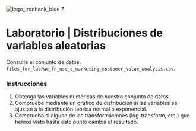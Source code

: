 ![logo_ironhack_blue 7](https://user-images.githubusercontent.com/23629340/40541063-a07a0a8a-601a-11e8-91b5-2f13e4e6b441.png)

# Laboratorio | Distribuciones de variables aleatorias

Consulte el conjunto de datos `files_for_lab/we_fn_use_c_marketing_customer_value_analysis.csv`.

### Instrucciones

1. Obtenga las variables numéricas de nuestro conjunto de datos.
2. Compruebe mediante un gráfico de distribución si las variables se ajustan a la distribución teórica normal o exponencial.
3. Comprueba si alguna de las transformaciones (log-transform, etc.) que hemos visto hasta este punto cambia el resultado.